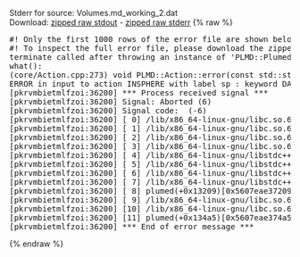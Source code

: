 Stderr for source:  Volumes.md_working_2.dat   
Download: [zipped raw stdout](Volumes.md_working_2.dat.plumed.stdout.txt.zip) - [zipped raw stderr](Volumes.md_working_2.dat.plumed.stderr.txt.zip) 
{% raw %}
<pre>
#! Only the first 1000 rows of the error file are shown below
#! To inspect the full error file, please download the zipped raw stderr file above
terminate called after throwing an instance of 'PLMD::Plumed::ExceptionError'
what():
(core/Action.cpp:273) void PLMD::Action::error(const std::string&) const
ERROR in input to action INSPHERE with label sp : keyword DATA is compulsory for this action
[pkrvmbietmlfzoi:36200] *** Process received signal ***
[pkrvmbietmlfzoi:36200] Signal: Aborted (6)
[pkrvmbietmlfzoi:36200] Signal code:  (-6)
[pkrvmbietmlfzoi:36200] [ 0] /lib/x86_64-linux-gnu/libc.so.6(+0x45330)[0x7f5d75e45330]
[pkrvmbietmlfzoi:36200] [ 1] /lib/x86_64-linux-gnu/libc.so.6(pthread_kill+0x11c)[0x7f5d75e9eb2c]
[pkrvmbietmlfzoi:36200] [ 2] /lib/x86_64-linux-gnu/libc.so.6(gsignal+0x1e)[0x7f5d75e4527e]
[pkrvmbietmlfzoi:36200] [ 3] /lib/x86_64-linux-gnu/libc.so.6(abort+0xdf)[0x7f5d75e288ff]
[pkrvmbietmlfzoi:36200] [ 4] /lib/x86_64-linux-gnu/libstdc++.so.6(+0xa5ff5)[0x7f5d762a5ff5]
[pkrvmbietmlfzoi:36200] [ 5] /lib/x86_64-linux-gnu/libstdc++.so.6(+0xbb0da)[0x7f5d762bb0da]
[pkrvmbietmlfzoi:36200] [ 6] /lib/x86_64-linux-gnu/libstdc++.so.6(_ZSt10unexpectedv+0x0)[0x7f5d762a5a55]
[pkrvmbietmlfzoi:36200] [ 7] /lib/x86_64-linux-gnu/libstdc++.so.6(+0xa5a6f)[0x7f5d762a5a6f]
[pkrvmbietmlfzoi:36200] [ 8] plumed(+0x13209)[0x5607eae37209]
[pkrvmbietmlfzoi:36200] [ 9] /lib/x86_64-linux-gnu/libc.so.6(+0x2a1ca)[0x7f5d75e2a1ca]
[pkrvmbietmlfzoi:36200] [10] /lib/x86_64-linux-gnu/libc.so.6(__libc_start_main+0x8b)[0x7f5d75e2a28b]
[pkrvmbietmlfzoi:36200] [11] plumed(+0x134a5)[0x5607eae374a5]
[pkrvmbietmlfzoi:36200] *** End of error message ***
</pre>
{% endraw %}
